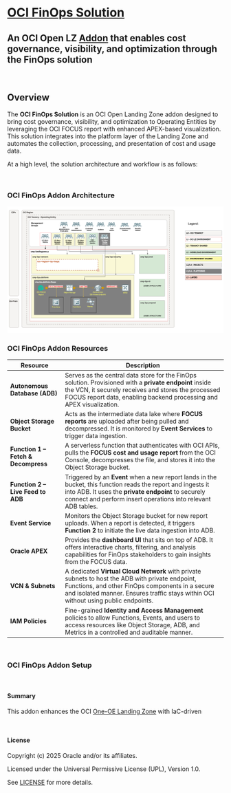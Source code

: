 # **[OCI FinOps Solution](#)**
## **An OCI Open LZ [Addon](#) that enables cost governance, visibility, and optimization through the FinOps solution**
&nbsp;
## **Overview**

The **OCI FinOps Solution** is an OCI Open Landing Zone addon designed to bring cost governance, visibility, and optimization to Operating Entities by leveraging the OCI FOCUS report with enhanced APEX-based visualization. This solution integrates into the platform layer of the Landing Zone and automates the collection, processing, and presentation of cost and usage data.

At a high level, the solution architecture and workflow is as follows:


&nbsp;

### OCI FinOps Addon Architecture

<img src="images/OCI_FinOps_Arch.png" width="900" height="value">

### OCI FinOps Addon Resources


| **Resource** | **Description** |
|--------------|------------------|
| **Autonomous Database (ADB)** | Serves as the central data store for the FinOps solution. Provisioned with a **private endpoint** inside the VCN, it securely receives and stores the processed FOCUS report data, enabling backend processing and APEX visualization. |
| **Object Storage Bucket** | Acts as the intermediate data lake where **FOCUS reports** are uploaded after being pulled and decompressed. It is monitored by **Event Services** to trigger data ingestion. |
| **Function 1 – Fetch & Decompress** | A serverless function that authenticates with OCI APIs, pulls the **FOCUS cost and usage report** from the OCI Console, decompresses the file, and stores it into the Object Storage bucket. |
| **Function 2 – Live Feed to ADB** | Triggered by an **Event** when a new report lands in the bucket, this function reads the report and ingests it into ADB. It uses the **private endpoint** to securely connect and perform insert operations into relevant ADB tables. |
| **Event Service** | Monitors the Object Storage bucket for new report uploads. When a report is detected, it triggers **Function 2** to initiate the live data ingestion into ADB. |
| **Oracle APEX** | Provides the **dashboard UI** that sits on top of ADB. It offers interactive charts, filtering, and analysis capabilities for FinOps stakeholders to gain insights from the FOCUS data. |
| **VCN & Subnets** | A dedicated **Virtual Cloud Network** with private subnets to host the ADB with private endpoint, Functions, and other FinOps components in a secure and isolated manner. Ensures traffic stays within OCI without using public endpoints. |
| **IAM Policies** | Fine-grained **Identity and Access Management** policies to allow Functions, Events, and users to access resources like Object Storage, ADB, and Metrics in a controlled and auditable manner. |

&nbsp;

### OCI FinOps Addon Setup

&nbsp;

#### Summary
This addon enhances the OCI [One-OE Landing Zone](https://github.com/oci-landing-zones/oci-landing-zone-operating-entities/tree/master/blueprints/one-oe/runtime/one-stack) with IaC-driven 

&nbsp;
#### License
Copyright (c) 2025 Oracle and/or its affiliates.

Licensed under the Universal Permissive License (UPL), Version 1.0.

See [LICENSE](/LICENSE.txt) for more details.
